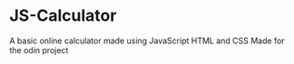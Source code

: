 # JS-Calculator
A basic online calculator made using JavaScript HTML and CSS
Made for the odin project
